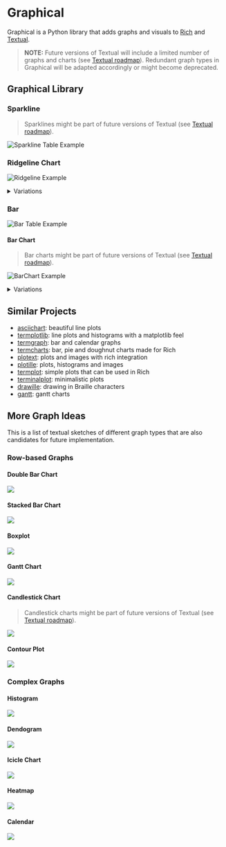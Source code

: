 # Graphical

Graphical is a Python library that adds graphs and visuals to [Rich][rich] and [Textual][textual].


> **NOTE:**  Future versions of Textual will include a limited number of graphs and charts (see [Textual roadmap][roadmap]).
Redundant graph types in Graphical will be adapted accordingly or might become deprecated.

## Graphical Library

### Sparkline

> Sparklines might be part of future versions of Textual (see [Textual roadmap][roadmap]).

![Sparkline Table Example](img/sparkline-table.svg)

### Ridgeline Chart

![Ridgeline Example](img/ridgeline.svg)

<details>
  <summary>Variations</summary>

  ![Ridgeline Variations Example](img/ridgeline-variations.svg)
</details>

### Bar

![Bar Table Example](img/bar-table.svg)

#### Bar Chart

> Bar charts might be part of future versions of Textual (see [Textual roadmap][roadmap]).

![BarChart Example](img/barchart.svg)

<details>
  <summary>Variations</summary>

  ![BarChart Variations Example](img/barchart-variations.svg)
</details>


## Similar Projects

- [asciichart][asciichart]: beautiful line plots
- [termplotlib][termplotlib]: line plots and histograms with a matplotlib feel
- [termgraph][termgraph]: bar and calendar graphs
- [termcharts][termcharts]: bar, pie and doughnut charts made for Rich
- [plotext][plotext]: plots and images with rich integration
- [plotille][plotille]: plots, histograms and images
- [termplot][termplot]: simple plots that can be used in Rich
- [terminalplot][terminalplot]: minimalistic plots
- [drawille][drawille]: drawing in Braille characters
- [gantt][gantt]: gantt charts

## More Graph Ideas

This is a list of textual sketches of different graph types that are also candidates for future implementation.

### Row-based Graphs

#### Double Bar Chart

![](img/doublebarchart.png)

#### Stacked Bar Chart

![](img/stackedbarchart.png)

#### Boxplot

![](img/boxplot.png)

#### Gantt Chart

![](img/ganttchart.png)

#### Candlestick Chart

> Candlestick charts might be part of future versions of Textual (see [Textual roadmap][roadmap]).

![](img/candlestickchart.png)

#### Contour Plot

![](img/contourplot.png)

### Complex Graphs

#### Histogram

![](img/histogram.png)

#### Dendogram

![](img/dendogram.png)

#### Icicle Chart

![](img/iciclechart.png)

#### Heatmap

![](img/heatmap.png)

#### Calendar

![](img/calendar.png)


[rich]: https://github.com/Textualize/rich
[textual]: https://github.com/Textualize/textual
[asciichart]: https://github.com/kroitor/asciichart
[termplotlib]: https://github.com/nschloe/termplotlib
[termgraph]: https://github.com/mkaz/termgraph
[termcharts]: https://github.com/Abdur-rahmaanJ/termcharts
[plotext]: https://github.com/piccolomo/plotext
[plotille]: https://github.com/tammoippen/plotille
[termplot]: https://github.com/justnoise/termplot
[terminalplot]: https://github.com/kressi/terminalplot
[drawille]: https://github.com/asciimoo/drawille
[gantt]: https://github.com/andrew-ls/gantt
[roadmap]: https://textual.textualize.io/roadmap/